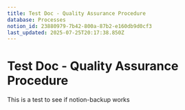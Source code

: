 ```yaml
---
title: Test Doc - Quality Assurance Procedure
database: Processes
notion_id: 23880979-7b42-800a-87b2-e160db9d0cf3
last_updated: 2025-07-25T20:17:38.850Z
---
```


# Test Doc - Quality Assurance Procedure


This is a test to see if notion-backup works

